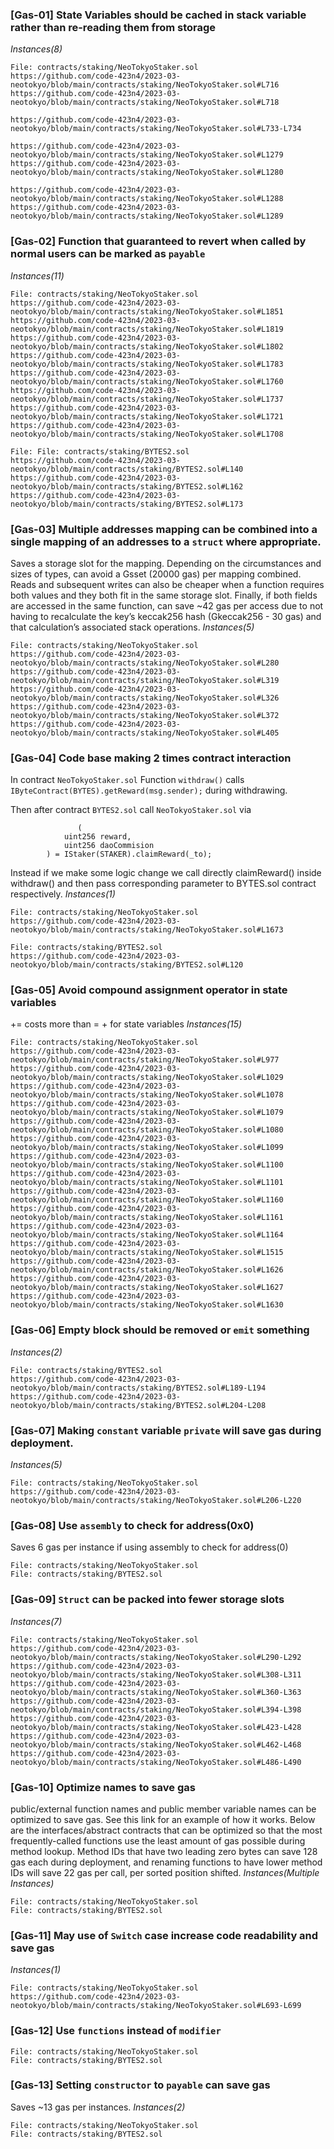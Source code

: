 ### [Gas-01] State Variables should be cached in stack variable rather than re-reading them from storage
*Instances(8)*
```
File: contracts/staking/NeoTokyoStaker.sol
https://github.com/code-423n4/2023-03-neotokyo/blob/main/contracts/staking/NeoTokyoStaker.sol#L716
https://github.com/code-423n4/2023-03-neotokyo/blob/main/contracts/staking/NeoTokyoStaker.sol#L718

https://github.com/code-423n4/2023-03-neotokyo/blob/main/contracts/staking/NeoTokyoStaker.sol#L733-L734

https://github.com/code-423n4/2023-03-neotokyo/blob/main/contracts/staking/NeoTokyoStaker.sol#L1279
https://github.com/code-423n4/2023-03-neotokyo/blob/main/contracts/staking/NeoTokyoStaker.sol#L1280

https://github.com/code-423n4/2023-03-neotokyo/blob/main/contracts/staking/NeoTokyoStaker.sol#L1288
https://github.com/code-423n4/2023-03-neotokyo/blob/main/contracts/staking/NeoTokyoStaker.sol#L1289
```

### [Gas-02] Function that guaranteed to revert when called by normal users can be marked as ```payable```
*Instances(11)*
```
File: contracts/staking/NeoTokyoStaker.sol
https://github.com/code-423n4/2023-03-neotokyo/blob/main/contracts/staking/NeoTokyoStaker.sol#L1851
https://github.com/code-423n4/2023-03-neotokyo/blob/main/contracts/staking/NeoTokyoStaker.sol#L1819
https://github.com/code-423n4/2023-03-neotokyo/blob/main/contracts/staking/NeoTokyoStaker.sol#L1802
https://github.com/code-423n4/2023-03-neotokyo/blob/main/contracts/staking/NeoTokyoStaker.sol#L1783
https://github.com/code-423n4/2023-03-neotokyo/blob/main/contracts/staking/NeoTokyoStaker.sol#L1760
https://github.com/code-423n4/2023-03-neotokyo/blob/main/contracts/staking/NeoTokyoStaker.sol#L1737
https://github.com/code-423n4/2023-03-neotokyo/blob/main/contracts/staking/NeoTokyoStaker.sol#L1721
https://github.com/code-423n4/2023-03-neotokyo/blob/main/contracts/staking/NeoTokyoStaker.sol#L1708
```
```
File: File: contracts/staking/BYTES2.sol
https://github.com/code-423n4/2023-03-neotokyo/blob/main/contracts/staking/BYTES2.sol#L140
https://github.com/code-423n4/2023-03-neotokyo/blob/main/contracts/staking/BYTES2.sol#L162
https://github.com/code-423n4/2023-03-neotokyo/blob/main/contracts/staking/BYTES2.sol#L173
```

### [Gas-03] Multiple addresses mapping can be combined into a single mapping of an addresses to a ```struct``` where appropriate. 
Saves a storage slot for the mapping. Depending on the circumstances and sizes of types, can avoid a Gsset (20000 gas) per mapping combined. Reads and subsequent writes can also be cheaper when a function requires both values and they both fit in the same storage slot. Finally, if both fields are accessed in the same function, can save ~42 gas per access due to not having to recalculate the key’s keccak256 hash (Gkeccak256 - 30 gas) and that calculation’s associated stack operations.
*Instances(5)*
```
File: contracts/staking/NeoTokyoStaker.sol
https://github.com/code-423n4/2023-03-neotokyo/blob/main/contracts/staking/NeoTokyoStaker.sol#L280
https://github.com/code-423n4/2023-03-neotokyo/blob/main/contracts/staking/NeoTokyoStaker.sol#L319
https://github.com/code-423n4/2023-03-neotokyo/blob/main/contracts/staking/NeoTokyoStaker.sol#L326
https://github.com/code-423n4/2023-03-neotokyo/blob/main/contracts/staking/NeoTokyoStaker.sol#L372
https://github.com/code-423n4/2023-03-neotokyo/blob/main/contracts/staking/NeoTokyoStaker.sol#L405
```

### [Gas-04] Code base making 2 times contract interaction
In contract ```NeoTokyoStaker.sol``` Function ```withdraw()``` calls ```IByteContract(BYTES).getReward(msg.sender);``` during withdrawing.

Then after contract ```BYTES2.sol``` call ```NeoTokyoStaker.sol``` via
```solidity
               (
			uint256 reward,
			uint256 daoCommision
		) = IStaker(STAKER).claimReward(_to); 
```

Instead if we make some logic change we call directly claimReward() inside withdraw() and then pass corresponding parameter to BYTES.sol contract respectively.
*Instances(1)*
```
File: contracts/staking/NeoTokyoStaker.sol
https://github.com/code-423n4/2023-03-neotokyo/blob/main/contracts/staking/NeoTokyoStaker.sol#L1673
```
```
File: contracts/staking/BYTES2.sol
https://github.com/code-423n4/2023-03-neotokyo/blob/main/contracts/staking/BYTES2.sol#L120
```



### [Gas-05] Avoid compound assignment operator in state variables 
<x> += <y> costs more than <x> = <x> + <y> for state variables
*Instances(15)*
```
File: contracts/staking/NeoTokyoStaker.sol
https://github.com/code-423n4/2023-03-neotokyo/blob/main/contracts/staking/NeoTokyoStaker.sol#L977
https://github.com/code-423n4/2023-03-neotokyo/blob/main/contracts/staking/NeoTokyoStaker.sol#L1029
https://github.com/code-423n4/2023-03-neotokyo/blob/main/contracts/staking/NeoTokyoStaker.sol#L1078
https://github.com/code-423n4/2023-03-neotokyo/blob/main/contracts/staking/NeoTokyoStaker.sol#L1079
https://github.com/code-423n4/2023-03-neotokyo/blob/main/contracts/staking/NeoTokyoStaker.sol#L1080
https://github.com/code-423n4/2023-03-neotokyo/blob/main/contracts/staking/NeoTokyoStaker.sol#L1099
https://github.com/code-423n4/2023-03-neotokyo/blob/main/contracts/staking/NeoTokyoStaker.sol#L1100
https://github.com/code-423n4/2023-03-neotokyo/blob/main/contracts/staking/NeoTokyoStaker.sol#L1101
https://github.com/code-423n4/2023-03-neotokyo/blob/main/contracts/staking/NeoTokyoStaker.sol#L1160
https://github.com/code-423n4/2023-03-neotokyo/blob/main/contracts/staking/NeoTokyoStaker.sol#L1161
https://github.com/code-423n4/2023-03-neotokyo/blob/main/contracts/staking/NeoTokyoStaker.sol#L1164
https://github.com/code-423n4/2023-03-neotokyo/blob/main/contracts/staking/NeoTokyoStaker.sol#L1515
https://github.com/code-423n4/2023-03-neotokyo/blob/main/contracts/staking/NeoTokyoStaker.sol#L1626
https://github.com/code-423n4/2023-03-neotokyo/blob/main/contracts/staking/NeoTokyoStaker.sol#L1627
https://github.com/code-423n4/2023-03-neotokyo/blob/main/contracts/staking/NeoTokyoStaker.sol#L1630
```

### [Gas-06] Empty block should be removed or ```emit``` something
*Instances(2)*
```
File: contracts/staking/BYTES2.sol
https://github.com/code-423n4/2023-03-neotokyo/blob/main/contracts/staking/BYTES2.sol#L189-L194
https://github.com/code-423n4/2023-03-neotokyo/blob/main/contracts/staking/BYTES2.sol#L204-L208
```

### [Gas-07] Making ```constant``` variable ```private``` will save gas during deployment.
*Instances(5)*
```
File: contracts/staking/NeoTokyoStaker.sol
https://github.com/code-423n4/2023-03-neotokyo/blob/main/contracts/staking/NeoTokyoStaker.sol#L206-L220
```

### [Gas-08] Use ```assembly``` to check for address(0x0) 
Saves 6 gas per instance if using assembly to check for address(0)
```
File: contracts/staking/NeoTokyoStaker.sol
File: contracts/staking/BYTES2.sol
```

### [Gas-09] ```Struct``` can be packed into fewer storage slots
*Instances(7)*
```
File: contracts/staking/NeoTokyoStaker.sol
https://github.com/code-423n4/2023-03-neotokyo/blob/main/contracts/staking/NeoTokyoStaker.sol#L290-L292
https://github.com/code-423n4/2023-03-neotokyo/blob/main/contracts/staking/NeoTokyoStaker.sol#L308-L311
https://github.com/code-423n4/2023-03-neotokyo/blob/main/contracts/staking/NeoTokyoStaker.sol#L360-L363
https://github.com/code-423n4/2023-03-neotokyo/blob/main/contracts/staking/NeoTokyoStaker.sol#L394-L398
https://github.com/code-423n4/2023-03-neotokyo/blob/main/contracts/staking/NeoTokyoStaker.sol#L423-L428
https://github.com/code-423n4/2023-03-neotokyo/blob/main/contracts/staking/NeoTokyoStaker.sol#L462-L468
https://github.com/code-423n4/2023-03-neotokyo/blob/main/contracts/staking/NeoTokyoStaker.sol#L486-L490
```

### [Gas-10] Optimize names to save gas 
public/external function names and public member variable names can be optimized to save gas. See this link for an example of how it works. Below are the interfaces/abstract contracts that can be optimized so that the most frequently-called functions use the least amount of gas possible during method lookup. Method IDs that have two leading zero bytes can save 128 gas each during deployment, and renaming functions to have lower method IDs will save 22 gas per call, per sorted position shifted.
*Instances(Multiple Instances)*
```
File: contracts/staking/NeoTokyoStaker.sol
File: contracts/staking/BYTES2.sol
```

### [Gas-11] May use of ```Switch``` case increase code readability and save gas
*Instances(1)*
```
File: contracts/staking/NeoTokyoStaker.sol
https://github.com/code-423n4/2023-03-neotokyo/blob/main/contracts/staking/NeoTokyoStaker.sol#L693-L699
```


### [Gas-12] Use ```functions``` instead of ```modifier```
```
File: contracts/staking/NeoTokyoStaker.sol
File: contracts/staking/BYTES2.sol
```



### [Gas-13] Setting ```constructor``` to ```payable``` can save gas
Saves ~13 gas per instances.
*Instances(2)*
```
File: contracts/staking/NeoTokyoStaker.sol
File: contracts/staking/BYTES2.sol
```






